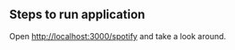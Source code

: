 ## Steps to run application

Open [http://localhost:3000/spotify](http://localhost:3000/spotify) and take a look around.

